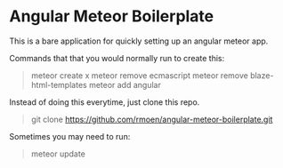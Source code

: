 Angular Meteor Boilerplate
======================

This is a bare application for quickly setting up an angular meteor app.

Commands that that you would normally run to create this:
    

> meteor create x
 meteor remove ecmascript
 meteor remove blaze-html-templates
 meteor add angular

Instead of doing this everytime, just clone this repo.
>git clone https://github.com/rmoen/angular-meteor-boilerplate.git

Sometimes you may need to run:
>meteor update               

